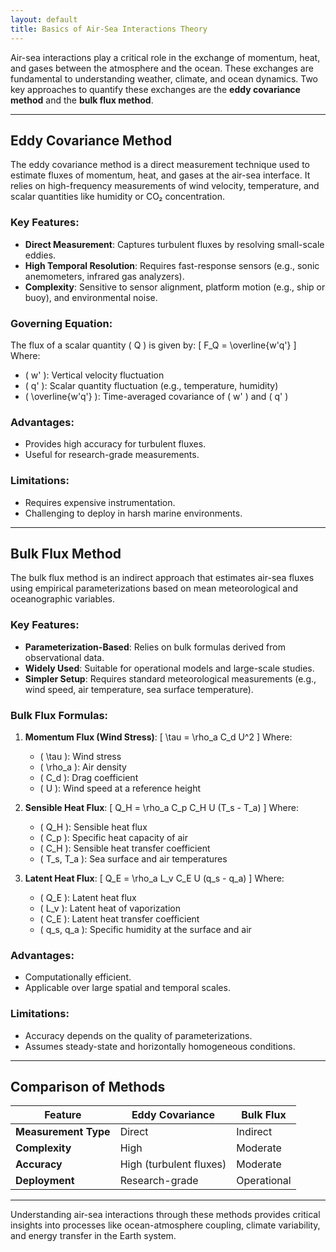 ```yaml
---
layout: default
title: Basics of Air-Sea Interactions Theory
---
```


Air-sea interactions play a critical role in the exchange of momentum, heat, and gases between the atmosphere and the ocean. These exchanges are fundamental to understanding weather, climate, and ocean dynamics. Two key approaches to quantify these exchanges are the **eddy covariance method** and the **bulk flux method**.

---

## Eddy Covariance Method

The eddy covariance method is a direct measurement technique used to estimate fluxes of momentum, heat, and gases at the air-sea interface. It relies on high-frequency measurements of wind velocity, temperature, and scalar quantities like humidity or CO₂ concentration.

### Key Features:
- **Direct Measurement**: Captures turbulent fluxes by resolving small-scale eddies.
- **High Temporal Resolution**: Requires fast-response sensors (e.g., sonic anemometers, infrared gas analyzers).
- **Complexity**: Sensitive to sensor alignment, platform motion (e.g., ship or buoy), and environmental noise.

### Governing Equation:
The flux of a scalar quantity \( Q \) is given by:
\[
F_Q = \overline{w'q'}
\]
Where:
- \( w' \): Vertical velocity fluctuation
- \( q' \): Scalar quantity fluctuation (e.g., temperature, humidity)
- \( \overline{w'q'} \): Time-averaged covariance of \( w' \) and \( q' \)

### Advantages:
- Provides high accuracy for turbulent fluxes.
- Useful for research-grade measurements.

### Limitations:
- Requires expensive instrumentation.
- Challenging to deploy in harsh marine environments.

---

## Bulk Flux Method

The bulk flux method is an indirect approach that estimates air-sea fluxes using empirical parameterizations based on mean meteorological and oceanographic variables.

### Key Features:
- **Parameterization-Based**: Relies on bulk formulas derived from observational data.
- **Widely Used**: Suitable for operational models and large-scale studies.
- **Simpler Setup**: Requires standard meteorological measurements (e.g., wind speed, air temperature, sea surface temperature).

### Bulk Flux Formulas:
1. **Momentum Flux (Wind Stress)**:
    \[
    \tau = \rho_a C_d U^2
    \]
    Where:
    - \( \tau \): Wind stress
    - \( \rho_a \): Air density
    - \( C_d \): Drag coefficient
    - \( U \): Wind speed at a reference height

2. **Sensible Heat Flux**:
    \[
    Q_H = \rho_a C_p C_H U (T_s - T_a)
    \]
    Where:
    - \( Q_H \): Sensible heat flux
    - \( C_p \): Specific heat capacity of air
    - \( C_H \): Sensible heat transfer coefficient
    - \( T_s, T_a \): Sea surface and air temperatures

3. **Latent Heat Flux**:
    \[
    Q_E = \rho_a L_v C_E U (q_s - q_a)
    \]
    Where:
    - \( Q_E \): Latent heat flux
    - \( L_v \): Latent heat of vaporization
    - \( C_E \): Latent heat transfer coefficient
    - \( q_s, q_a \): Specific humidity at the surface and air

### Advantages:
- Computationally efficient.
- Applicable over large spatial and temporal scales.

### Limitations:
- Accuracy depends on the quality of parameterizations.
- Assumes steady-state and horizontally homogeneous conditions.

---

## Comparison of Methods

| Feature                | Eddy Covariance         | Bulk Flux              |
|------------------------|-------------------------|------------------------|
| **Measurement Type**   | Direct                 | Indirect               |
| **Complexity**         | High                   | Moderate               |
| **Accuracy**           | High (turbulent fluxes)| Moderate               |
| **Deployment**         | Research-grade         | Operational            |

---

Understanding air-sea interactions through these methods provides critical insights into processes like ocean-atmosphere coupling, climate variability, and energy transfer in the Earth system.